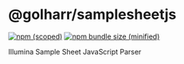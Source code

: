 # @golharr/samplesheetjs

[![npm (scoped)](https://img.shields.io/npm/v/@golharr/samplesheetjs.svg)](https://github.com/golharam/samplesheetjs)
[![npm bundle size (minified)](https://img.shields.io/bundlephobia/min/@golharr/samplesheetjs.svg)](https://github.com/golharr/samplesheetjs)

Illumina Sample Sheet JavaScript Parser
